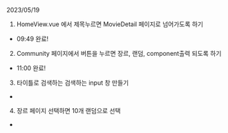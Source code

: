 2023/05/19
1. HomeView.vue 에서 제목누르면 MovieDetail 페이지로 넘어가도록 하기
- 09:49 완료!
2. Community 페이지에서 버튼을 누르면 장르, 랜덤, component출력 되도록 하기
- 11:00 완료!
3. 타이틀로 검색하는 검색하는 input 창 만들기
- 
4. 장르 페이지 선택하면 10개 랜덤으로 선택
- 